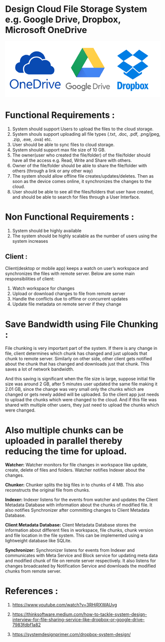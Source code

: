 # Design Cloud File Storage System e.g. Google Drive, Dropbox, Microsoft OneDrive

!["Design Dropbox"](cloud-file-storage.png?raw=true)

# Functional Requirements :

1. System should support Users to upload the files to the cloud storage.
2. System shouls support uploading all file types (.txt, .doc, .pdf, .png/jpeg, .zip, .exe, .ova) etc.
3. User should be able to sync files to cloud storage.
4. System should support max file size of 10 GB.
5. The owner(user who created the file/folder) of the file/folder should have all the access e.g. Read, Write and Share with others.
6. Owner of the file/folder should be able to share the file/folder with others (through a link or any other way)
7. The system should allow offline file creates/updates/deletes. Then as soon as the device comes online, it synchronizes the changes to the cloud. 
8. User should be able to see all the files/folders that user have created, and should be able to search for files through a User Interface.

# Non Functional Requirements :

1. System should be highly available
2. The system should be highly scalable as the number of users using the system increases


## Client :

Client(desktop or mobile app) keeps a watch on user’s workspace and synchronizes the files with remote server. Below are some main responsibilities of client:

1. Watch workspace for changes
2. Upload or download changes to file from remote server
3. Handle the conflicts due to offline or concurrent updates
4. Update file metadata on remote server if they change

# Save Bandwidth using File Chunking :
File chunking is very important part of the system. If there is any change in file, client determines which chunk has changed and just uploads that chunk to remote server. Similarly on other side, other client gets notified about the chunk that has changed and downloads just that chunk. This saves a lot of network bandwidth.

And this saving is significant when the file size is large, suppose initial file size was around 2 GB, after 5 minutes user updated the same file making it 2.01 GB, since the change was very small only the chunks which are changed or gets newly added will be uploaded. So the client app just needs to upload the chunks which were changed to the cloud. And if this file was shared with multiple other users, they just need to upload the chunks which were changed.

# Also multiple chunks can be uploaded in parallel thereby reducing the time for upload.

**Watcher:** Watcher monitors for file changes in workspace like update, create, delete of files and folders. Watcher notifies Indexer about the changes.

**Chunker:** Chunker splits the big files in to chunks of 4 MB. This also reconstructs the original file from chunks.

**Indexer:** Indexer listens for the events from watcher and updates the Client Metadata Database with information about the chunks of modified file. It also notifies Synchronizer after committing changes to Client Metadata Database.

**Client Metadata Database:** Client Metadata Database stores the information about different files in workspace, file chunks, chunk version and file location in the file system. This can be implemented using a lightweight database like SQLite.

**Synchronizer:** Synchronizer listens for events from Indexer and communicates with Meta Service and Block service for updating meta data and modified chunk of file on remote server respectively. It also listens for changes broadcasted by Notification Service and downloads the modified chunks from remote server.


# References :

1. https://www.youtube.com/watch?v=3RHjRXWAUvg

2. https://thinksoftware.medium.com/how-to-tackle-system-design-interview-for-file-sharing-service-like-dropbox-or-google-drive-7983fdbf1a82

3. https://systemdesignprimer.com/dropbox-system-design/
